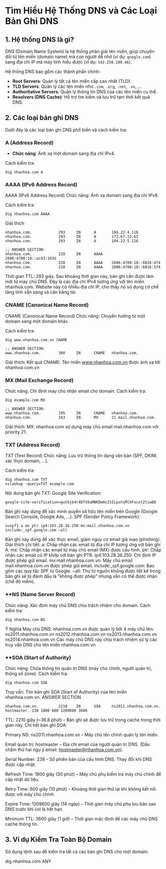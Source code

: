 # Tìm Hiểu Hệ Thống DNS và Các Loại Bản Ghi DNS

## 1. **Hệ thống DNS là gì?**
DNS (Domain Name System) là hệ thống phân giải tên miền, giúp chuyển đổi từ tên miền (domain name) mà con người dễ nhớ (ví dụ: `google.com`) sang địa chỉ IP mà máy tính hiểu được (ví dụ: `142.250.190.46`). 

Hệ thống DNS bao gồm các thành phần chính:
- **Root Servers**: Quản lý tất cả tên miền cấp cao nhất (TLD).
- **TLD Servers**: Quản lý các tên miền như `.com`, `.org`, `.net`, `.vn`, ...
- **Authoritative Servers**: Quản lý thông tin DNS của các tên miền cụ thể.
- **Resolvers (DNS Cache)**: Hỗ trợ tìm kiếm và lưu trữ tạm thời kết quả DNS.

## 2. **Các loại bản ghi DNS**
Dưới đây là các loại bản ghi DNS phổ biến và cách kiểm tra:

### **A (Address Record)**
- **Chức năng**: Ánh xạ một domain sang địa chỉ IPv4.

Cách kiểm tra:
```
dig nhanhoa.com A
```

### **AAAA (IPv6 Address Record)**

AAAA (IPv6 Address Record)
Chức năng: Ánh xạ domain sang địa chỉ IPv6.

Cách kiểm tra:
```
dig nhanhoa.com AAAA
```
Giải thích 

```plaintext
nhanhoa.com.            293     IN      A       104.22.4.116
nhanhoa.com.            293     IN      A       172.67.22.61
nhanhoa.com.            293     IN      A       104.22.5.116

;; ANSWER SECTION:
nhanhoa.com.            228     IN      AAAA    2606:4700:10::ac43:163d
nhanhoa.com.            228     IN      AAAA    2606:4700:10::6816:474
nhanhoa.com.            228     IN      AAAA    2606:4700:10::6816:574
```
Thời gian TTL: 293 giây. Sau khoảng thời gian này, bản ghi cần được làm mới từ máy chủ DNS.
Đây là các địa chỉ IPv4 tương ứng với tên miền nhanhoa.com.
Website này có nhiều địa chỉ IP, cho thấy nó sử dụng cơ chế tăng tính sẵn sàng và cân bằng tải.

### **CNAME (Canonical Name Record)**
CNAME (Canonical Name Record)
Chức năng: Chuyển hướng từ một domain sang một domain khác.

Cách kiểm tra:
```
dig www.nhanhoa.com.vn CNAME
```
```
;; ANSWER SECTION:
www.nhanhoa.com.        300     IN      CNAME   nhanhoa.com.
```
Giải thích: Kết quả CNAME: Tên miền www.nhanhoa.com.vn được ánh xạ tới nhanhoa.com.vn

### **MX (Mail Exchange Record)**
Chức năng: Chỉ định máy chủ nhận email cho domain.
Cách kiểm tra:

```
dig example.com MX
```

```
;; ANSWER SECTION:
www.nhanhoa.com.        195     IN      CNAME   nhanhoa.com.
nhanhoa.com.            163     IN      MX      21 mail.nhanhoa.com.
```
Giải thích: MX: nhanhoa.com sử dụng máy chủ email mail.nhanhoa.com với priority 21.

### **TXT (Address Record)**
TXT (Text Record)
Chức năng: Lưu trữ thông tin dạng văn bản (SPF, DKIM, xác thực domain, ...).

Cách kiểm tra:

```
dig nhanhoa.com TXT
nslookup -query=TXT example.com
```

Nội dung bản ghi TXT:
Google Site Verification:
```
google-site-verification=gvC6jb4r4D7S9aMNKDwHz2SILpshsMlhFocxt2tiwB8
```
Bản ghi này dùng để xác minh quyền sở hữu tên miền trên Google (Google Search Console, Google Ads, ...).
SPF (Sender Policy Framework):
```
v=spf1 a mx ptr ip4:103.28.36.250 mx:mail.nhanhoa.com.vn include:_spf.google.com ~all
```

Bản ghi này dùng để xác thực email, giảm nguy cơ email giả mạo (phishing).
Giải thích chi tiết:
a: Chấp nhận các email từ địa chỉ IP tương ứng với bản ghi A.
mx: Chấp nhận các email từ máy chủ email (MX) được cấu hình.
ptr: Chấp nhận các email có IP khớp với bản ghi PTR.
ip4:103.28.36.250: Chỉ định IP được phép gửi email.
mx:mail.nhanhoa.com.vn: Máy chủ email mail.nhanhoa.com.vn được phép gửi email.
include:_spf.google.com: Bao gồm các quy tắc SPF từ Google.
~all: Thư từ nguồn không được liệt kê trong bản ghi sẽ bị đánh dấu là "không được phép" nhưng vẫn có thể được nhận (chế độ mềm).

### **NS (Name Server Record)
Chức năng: Xác định máy chủ DNS chịu trách nhiệm cho domain.
Cách kiểm tra:
```
dig nhanhoa.com NS
```
Ý Nghĩa
Máy chủ DNS: nhanhoa.com.vn được quản lý bởi 4 máy chủ tên:
ns2011.nhanhoa.com.vn
ns2012.nhanhoa.com.vn
ns2013.nhanhoa.com.vn
ns2014.nhanhoa.com.vn
Các máy chủ DNS này chịu trách nhiệm xử lý các truy vấn DNS cho tên miền nhanhoa.com.vn.

### **SOA (Start of Authority)
Chức năng: Chứa thông tin quản trị DNS (máy chủ chính, người quản trị, thông số zone).
Cách kiểm tra:
```
dig nhanhoa.com SOA
```
Truy vấn: Tìm bản ghi SOA (Start of Authority) của tên miền nhanhoa.com.vn.
ANSWER SECTION
```
nhanhoa.com.vn.         2210    IN      SOA     ns2011.nhanhoa.com.vn. hostmaster. 238 1800 600 1209600 3600
```
TTL: 2210 giây (~36.8 phút) – Bản ghi sẽ được lưu trữ trong cache trong thời gian này.
Chi tiết bản ghi SOA:

Primary NS: ns2011.nhanhoa.com.vn – Máy chủ tên chính quản lý tên miền.

Email quản trị: hostmaster – Địa chỉ email của người quản trị DNS. (Dấu chấm thứ hai ngụ ý email: 
hostmaster@nhanhoa.com.vn).

Serial Number: 238 – Số phiên bản của cấu hình DNS. Thay đổi khi DNS được cập nhật.

Refresh Time: 1800 giây (30 phút) – Máy chủ phụ kiểm tra máy chủ chính để cập nhật dữ liệu.

Retry Time: 600 giây (10 phút) – Khoảng thời gian thử lại khi không kết nối được với máy chủ chính.

Expire Time: 1209600 giây (14 ngày) – Thời gian máy chủ phụ lưu bản sao DNS trước khi coi là hết hạn.

Minimum TTL: 3600 giây (1 giờ) – Thời gian mặc định để các máy chủ DNS cache thông tin.

## 3. **Ví dụ Kiểm Tra Toàn Bộ Domain**
Sử dụng lệnh sau để kiểm tra tất cả các bản ghi DNS cho một domain:

dig nhanhoa.com ANY

